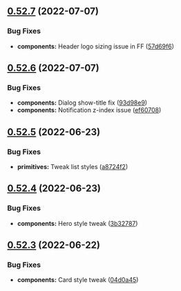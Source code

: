 ## [0.52.7](https://github.com/jacecotton/tcds/compare/v0.52.6...v0.52.7) (2022-07-07)


### Bug Fixes

* **components:** Header logo sizing issue in FF ([57d69f6](https://github.com/jacecotton/tcds/commit/57d69f656f5c49b76e7e6bf2ae5ee298aab3169d))



## [0.52.6](https://github.com/jacecotton/tcds/compare/v0.52.5...v0.52.6) (2022-07-07)


### Bug Fixes

* **components:** Dialog show-title fix ([93d98e9](https://github.com/jacecotton/tcds/commit/93d98e9ff6c997c5ff897328f5616120d1e0031c))
* **components:** Notification z-index issue ([ef60708](https://github.com/jacecotton/tcds/commit/ef60708b8d924810e1b47b8434ffc807b058d14e))



## [0.52.5](https://github.com/jacecotton/tcds/compare/v0.52.4...v0.52.5) (2022-06-23)


### Bug Fixes

* **primitives:** Tweak list styles ([a8724f2](https://github.com/jacecotton/tcds/commit/a8724f29c22fe44e37d15f7b9d8b57d691d5ce7e))



## [0.52.4](https://github.com/jacecotton/tcds/compare/v0.52.3...v0.52.4) (2022-06-23)


### Bug Fixes

* **components:** Hero style tweak ([3b32787](https://github.com/jacecotton/tcds/commit/3b3278747c86cab3f4533ae3494327f035280778))



## [0.52.3](https://github.com/jacecotton/tcds/compare/v0.52.2...v0.52.3) (2022-06-22)


### Bug Fixes

* **components:** Card style tweak ([04d0a45](https://github.com/jacecotton/tcds/commit/04d0a45fe088696368de10e781b269820f09ff54))



